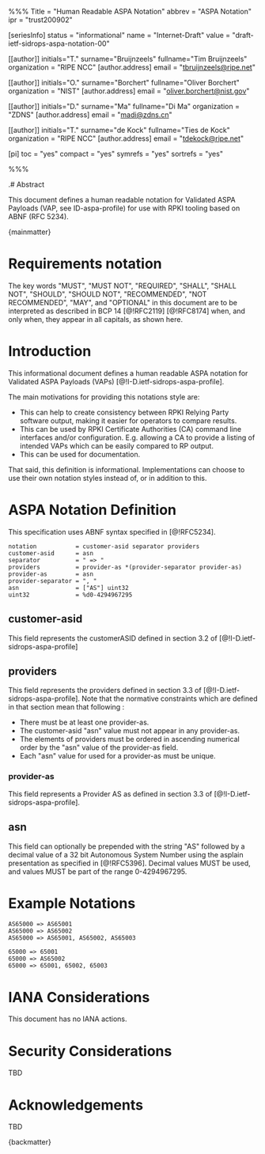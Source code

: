 %%%
Title = "Human Readable ASPA Notation"
abbrev = "ASPA Notation"
ipr = "trust200902"

[seriesInfo]
status = "informational"
name = "Internet-Draft"
value = "draft-ietf-sidrops-aspa-notation-00"

[[author]]
initials="T."
surname="Bruijnzeels"
fullname="Tim Bruijnzeels"
organization = "RIPE NCC"
  [author.address]
  email = "tbruijnzeels@ripe.net"

[[author]]
initials="O."
surname="Borchert"
fullname="Oliver Borchert"
organization = "NIST"
  [author.address]
  email = "oliver.borchert@nist.gov"

[[author]]
initials="D."
surname="Ma"
fullname="Di Ma"
organization = "ZDNS"
  [author.address]
  email = "madi@zdns.cn"

[[author]]
initials="T."
surname="de Kock"
fullname="Ties de Kock"
organization = "RIPE NCC"
  [author.address]
  email = "tdekock@ripe.net"

[pi]
 toc = "yes"
 compact = "yes"
 symrefs = "yes"
 sortrefs = "yes"

%%%

.# Abstract

This document defines a human readable notation for Validated ASPA
Payloads (VAP, see ID-aspa-profile) for use with RPKI tooling based on
ABNF (RFC 5234).

{mainmatter}

# Requirements notation

The key words "MUST", "MUST NOT", "REQUIRED", "SHALL", "SHALL NOT", "SHOULD",
"SHOULD NOT", "RECOMMENDED", "NOT RECOMMENDED", "MAY", and "OPTIONAL" in
this document are to be interpreted as described in BCP 14 [@!RFC2119]
[@!RFC8174] when, and only when, they appear in all capitals, as shown here.

# Introduction

This informational document defines a human readable ASPA notation for
Validated ASPA Payloads (VAPs) [@!I-D.ietf-sidrops-aspa-profile].

The main motivations for providing this notations style are:
* This can help to create consistency between RPKI Relying Party
  software output, making it easier for operators to compare results.
* This can be used by RPKI Certificate Authorities (CA) command line
  interfaces and/or configuration. E.g. allowing a CA to provide a
  listing of intended VAPs which can be easily compared to RP output.
* This can be used for documentation.

That said, this definition is informational. Implementations can choose
to use their own notation styles instead of, or in addition to this.

# ASPA Notation Definition

This specification uses ABNF syntax specified in [@!RFC5234].

~~~
notation           = customer-asid separator providers
customer-asid      = asn
separator          = " => "
providers          = provider-as *(provider-separator provider-as)
provider-as        = asn
provider-separator = ", "
asn                = ["AS"] uint32
uint32             = %d0-4294967295
~~~

## customer-asid

This field represents the customerASID defined in section 3.2 of
[@!I-D.ietf-sidrops-aspa-profile]

## providers

This field represents the providers defined in section 3.3 of
[@!I-D.ietf-sidrops-aspa-profile]. Note that the normative constraints
which are defined in that section mean that following :

* There must be at least one provider-as.
* The customer-asid "asn" value must not appear in any provider-as.
* The elements of providers must be ordered in ascending numerical order
  by the "asn" value of the provider-as field.
* Each "asn" value for used for a provider-as must be unique.

### provider-as

This field represents a Provider AS as defined in section 3.3 of
[@!I-D.ietf-sidrops-aspa-profile].

## asn

This field can optionally be prepended with the string "AS" followed by
a decimal value of a 32 bit Autonomous System Number using the asplain
presentation as specified in [@!RFC5396]. Decimal values MUST be used,
and values MUST be part of the range 0-4294967295.

# Example Notations

~~~
AS65000 => AS65001
AS65000 => AS65002
AS65000 => AS65001, AS65002, AS65003

65000 => 65001
65000 => AS65002
65000 => 65001, 65002, 65003
~~~

# IANA Considerations

This document has no IANA actions.

# Security Considerations

TBD

# Acknowledgements

TBD

{backmatter}
